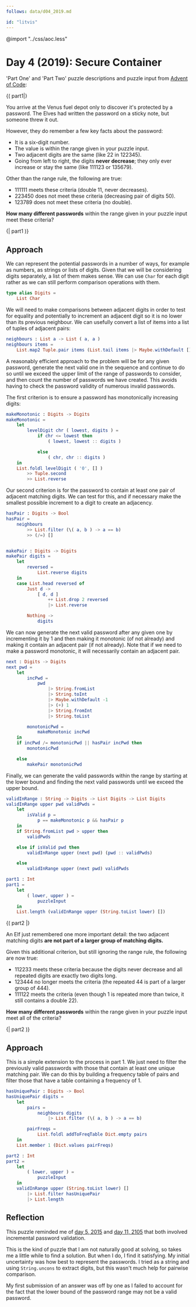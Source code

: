 ```yaml
---
follows: data/d04_2019.md

id: "litvis"
---
```


@import "../css/aoc.less"

# Day 4 (2019): Secure Container

'Part One' and 'Part Two' puzzle descriptions and puzzle input from [Advent of Code](https://adventofcode.com/2019/day/4):

{( part1|}

You arrive at the Venus fuel depot only to discover it's protected by a password. The Elves had written the password on a sticky note, but someone threw it out.

However, they do remember a few key facts about the password:

- It is a six-digit number.
- The value is within the range given in your puzzle input.
- Two adjacent digits are the same (like 22 in 122345).
- Going from left to right, the digits **never decrease**; they only ever increase or stay the same (like 111123 or 135679).

Other than the range rule, the following are true:

- 111111 meets these criteria (double 11, never decreases).
- 223450 does not meet these criteria (decreasing pair of digits 50).
- 123789 does not meet these criteria (no double).

**How many different passwords** within the range given in your puzzle input meet these criteria?

{| part1 )}

## Approach

We can represent the potential passwords in a number of ways, for example as numbers, as strings or lists of digits. Given that we will be considering digits separately, a list of them makes sense. We can use `Char` for each digit rather as we can still perform comparison operations with them.

```elm {l}
type alias Digits =
    List Char
```

We will need to make comparisons between adjacent digits in order to test for equality and potentially to increment an adjacent digit so it is no lower than its previous neighbour. We can usefully convert a list of items into a list of tuples of adjacent pairs:

```elm {l}
neighbours : List a -> List ( a, a )
neighbours items =
    List.map2 Tuple.pair items (List.tail items |> Maybe.withDefault [])
```

A reasonably efficient approach to the problem will be for any given password, generate the next valid one in the sequence and continue to do so until we exceed the upper limit of the range of passwords to consider, and then count the number of passwords we have created. This avoids having to check the password validity of numerous invalid passwords.

The first criterion is to ensure a password has monotonically increasing digits:

```elm {l}
makeMonotonic : Digits -> Digits
makeMonotonic =
    let
        levelDigit chr ( lowest, digits ) =
            if chr <= lowest then
                ( lowest, lowest :: digits )

            else
                ( chr, chr :: digits )
    in
    List.foldl levelDigit ( '0', [] )
        >> Tuple.second
        >> List.reverse
```

Our second criterion is for the password to contain at least one pair of adjacent matching digits. We can test for this, and if necessary make the smallest possible increment to a digit to create an adjacency.

```elm {l}
hasPair : Digits -> Bool
hasPair =
    neighbours
        >> List.filter (\( a, b ) -> a == b)
        >> (/=) []


makePair : Digits -> Digits
makePair digits =
    let
        reversed =
            List.reverse digits
    in
    case List.head reversed of
        Just d ->
            [ d, d ]
                ++ List.drop 2 reversed
                |> List.reverse

        Nothing ->
            digits
```

We can now generate the next valid password after any given one by incrementing it by 1 and then making it monotonic (of not already) and making it contain an adjacent pair (if not already). Note that if we need to make a password monotonic, it will necessarily contain an adjacent pair.

```elm {l}
next : Digits -> Digits
next pwd =
    let
        incPwd =
            pwd
                |> String.fromList
                |> String.toInt
                |> Maybe.withDefault -1
                |> (+) 1
                |> String.fromInt
                |> String.toList

        monotonicPwd =
            makeMonotonic incPwd
    in
    if incPwd /= monotonicPwd || hasPair incPwd then
        monotonicPwd

    else
        makePair monotonicPwd
```

Finally, we can generate the valid passwords within the range by starting at the lower bound and finding the next valid passwords until we exceed the upper bound.

```elm {l}
validInRange : String -> Digits -> List Digits -> List Digits
validInRange upper pwd validPwds =
    let
        isValid p =
            p == makeMonotonic p && hasPair p
    in
    if String.fromList pwd > upper then
        validPwds

    else if isValid pwd then
        validInRange upper (next pwd) (pwd :: validPwds)

    else
        validInRange upper (next pwd) validPwds
```

```elm {l r}
part1 : Int
part1 =
    let
        ( lower, upper ) =
            puzzleInput
    in
    List.length (validInRange upper (String.toList lower) [])
```

{( part2 |}

An Elf just remembered one more important detail: the two adjacent matching digits **are not part of a larger group of matching digits.**

Given this additional criterion, but still ignoring the range rule, the following are now true:

- 112233 meets these criteria because the digits never decrease and all repeated digits are exactly two digits long.
- 123444 no longer meets the criteria (the repeated 44 is part of a larger group of 444).
- 111122 meets the criteria (even though 1 is repeated more than twice, it still contains a double 22).

**How many different passwords** within the range given in your puzzle input meet all of the criteria?

{| part2 )}

## Approach

This is a simple extension to the process in part 1. We just need to filter the previously valid passwords with those that contain at least one unique matching pair. We can do this by building a frequency table of pairs and filter those that have a table containing a frequency of 1.

```elm {l}
hasUniquePair : Digits -> Bool
hasUniquePair digits =
    let
        pairs =
            neighbours digits
                |> List.filter (\( a, b ) -> a == b)

        pairFreqs =
            List.foldl addToFreqTable Dict.empty pairs
    in
    List.member 1 (Dict.values pairFreqs)
```

```elm {l r}
part2 : Int
part2 =
    let
        ( lower, upper ) =
            puzzleInput
    in
    validInRange upper (String.toList lower) []
        |> List.filter hasUniquePair
        |> List.length
```

## Reflection

This puzzle reminded me of [day 5, 2015](../2015/d05_2015.md) and [day 11, 2105](../2015/d05_2015.md) that both involved incremental password validation.

This is the kind of puzzle that I am not naturally good at solving, so takes me a little while to find a solution. But when I do, I find it satisfying. My initial uncertainty was how best to represent the passwords. I tried as a string and using `String.uncons` to extract digits, but this wasn't much help for pairwise comparison.

My first submission of an answer was off by one as I failed to account for the fact that the lower bound of the password range may not be a valid password.
